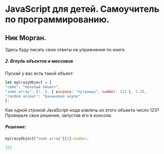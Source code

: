 # JavaScript для детей. Самоучитель по программированию.
## Ник Морган.

Здесь буду писать свои ответы на упражнения по книге.

##### 2. Вглубь объектов и массивов
Пускай у вас есть такой объект:
````javascript
let myCrazyObject = {
"name": "Нелепый объект",
"some array": [7, 9, { purpose: "путаница", number: 123 }, 3.3],
"random animal": "Банановая акула"
};
````
Как одной строкой JavaScript-кода извлечь из этого объекта
число 123? Проверьте свое решение, запустив его в консоли.
##### Решение:
````javascript
myCrazyObject["some array"][2].number;
````
````javascript
123
````
